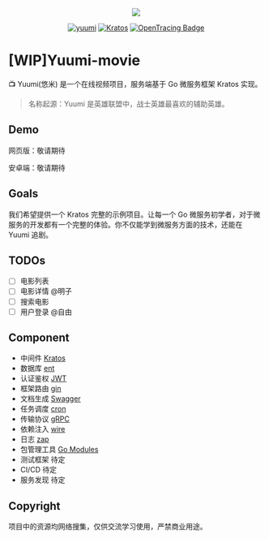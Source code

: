 <p align="center"><a href="https://go-kratos.dev/" target="_blank"><img src="https://s3.bmp.ovh/imgs/2021/11/f0a9b1eb2e1cd969.png?raw=true"></a></p>

<p align="center">
  <a href="https://github.com/guowei-gong/yuumi-movie" target="_blank"><img alt="yuumi" src="https://img.shields.io/badge/build-passing-green?style=flat&logo=github" /></a>
  <a href="https://go-kratos.dev/" target="_blank"><img alt="Kratos" src="https://img.shields.io/badge/kratos-2.0-00A2D8?style=flat&logo=bilibili" /></a>
  <a href="http://opentracing.io"  target="_blank"><img alt="OpenTracing Badge" src="https://img.shields.io/badge/OpenTracing-enabled-blue.svg" /></a>
</p>


# [WIP]Yuumi-movie
📺 Yuumi(悠米) 是一个在线视频项目，服务端基于 Go 微服务框架 Kratos 实现。 

> 名称起源：Yuumi 是英雄联盟中，战士英雄最喜欢的辅助英雄。

## Demo
网页版：敬请期待

安卓端：敬请期待

## Goals
我们希望提供一个 Kratos 完整的示例项目。让每一个 Go 微服务初学者，对于微服务的开发都有一个完整的体验。你不仅能学到微服务方面的技术，还能在 Yuumi 追剧。

## TODOs
- [ ] 电影列表 
- [ ] 电影详情 @明子
- [ ] 搜索电影 
- [ ] 用户登录 @自由

## Component 
- 中间件 [Kratos](https://github.com/go-kratos/kratos)
- 数据库 [ent](https://github.com/ent/ent) 
- 认证鉴权 [JWT](https://jwt.io/)
- 框架路由 [gin](https://github.com/gin-gonic/gin)
- 文档生成 [Swagger](https://swagger.io/)
- 任务调度 [cron](https://github.com/robfig/cron)
- 传输协议 [gRPC](https://github.com/grpc/grpc-go)
- 依赖注入 [wire](https://github.com/google/wire)
- 日志 [zap](https://github.com/uber-go/zap) 
- 包管理工具 [Go Modules](https://github.com/golang/go/wiki/Modules)
- 测试框架 待定
- CI/CD 待定
- 服务发现 待定

## Copyright
项目中的资源均网络搜集，仅供交流学习使用，严禁商业用途。
